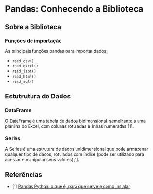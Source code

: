 # Pandas: Conhecendo a Biblioteca

## Sobre a Biblioteca

### Funções de importação
As principais funções pandas para importar dados:
- `read_csv()`
- `read_excel()`
- `read_json()`
- `read_html()`
- `read_sql()`

## Estutrutura de Dados

### DataFrame
O DataFrame é uma tabela de dados bidimensional, semelhante a uma planilha do Excel, com colunas rotuladas e linhas numeradas [1].

### Series
A Series é uma estrutura de dados unidimensional que pode armazenar qualquer tipo de dados, rotulados com índice (pode ser utilizado para acessar e manipular seus valores)[1].

## Referências
- [1] [Pandas Python: o que é, para que serve e como instalar](https://www.alura.com.br/artigos/pandas-o-que-e-para-que-serve-como-instalar)